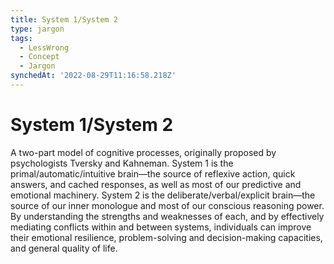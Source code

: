 ```yaml
---
title: System 1/System 2
type: jargon
tags:
  - LessWrong
  - Concept
  - Jargon
synchedAt: '2022-08-29T11:16:58.218Z'
---
```

# System 1/System 2



A two-part model of cognitive processes, originally proposed by psychologists Tversky and Kahneman. System 1 is the primal/automatic/intuitive brain—the source of reflexive action, quick answers, and cached responses, as well as most of our predictive and emotional machinery. System 2 is the deliberate/verbal/explicit brain—the source of our inner monologue and most of our conscious reasoning power. By understanding the strengths and weaknesses of each, and by effectively mediating conflicts within and between systems, individuals can improve their emotional resilience, problem-solving and decision-making capacities, and general quality of life.  
 